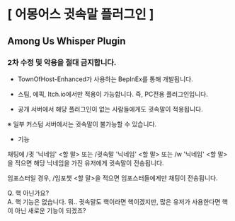 # [ 어몽어스 귓속말 플러그인 ]
## Among Us Whisper Plugin

### 2차 수정 및 악용을 절대 금지합니다.

- TownOfHost-Enhanced가 사용하는 BepInEx를 통해 개발됩니다.
- 스팀, 에픽, Itch.io에서만 적용이 가능합니다. 즉, PC전용 플러그인입니다.

- 공개 서버에서 해당 플러그인이 없는 사람들에게도 귓속말이 적용됩니다.

※ 일부 커스텀 서버에서는 귓속말이 불가능할 수 있습니다.



- 기능

채팅에 /귓 '닉네임' <할 말> 또는 /귓속말 '닉네임' <할 말> 또는 /w '닉네임' <할 말>을 적으면 해당 닉네임을 가진 유저에게 귓속말이 전송됩니다.

임포스터일 경우, /임포챗 <할 말>을 적으면 임포스터들에게만 채팅이 전송됩니다.



Q. 핵 아닌가요?<br>A. 핵 기능은 없습니다. 뭐.. 귓속말도 핵이라면 핵이겠지만, 많은 유저가 사용한다면 핵이 아닌 새로운 기능이 되겠죠?
